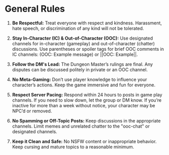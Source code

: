 # General Rules
1. **Be Respectful:** Treat everyone with respect and kindness. Harassment, hate speech, or discrimination of any kind will not be tolerated.

2. **Stay In-Character (IC) & Out-of-Character (OOC):** Use designated channels for in-character (gameplay) and out-of-character (chatter) discussions. Use parentheses or spoiler tags for brief OOC comments in IC channels: (OOC: Example message) or ||OOC: Example||.

3. **Follow the DM's Lead:** The Dungeon Master’s rulings are final. Any disputes can be discussed politely in private or an OOC channel.

4. **No Meta-Gaming:** Don’t use player knowledge to influence your character’s actions. Keep the game immersive and fun for everyone.

5. **Respect Server Pacing:** Respond within 24 hours to posts in game play channels. If you need to slow down, let the group or DM know. If you’re inactive for more than a week without notice, your character may be NPC’d or removed.

6. **No Spamming or Off-Topic Posts:** Keep discussions in the appropriate channels. Limit memes and unrelated chatter to the "ooc-chat" or designated channels.

7. **Keep it Clean and Safe:** No NSFW content or inappropriate behavior. Keep cursing and mature topics to a reasonable minimum.
